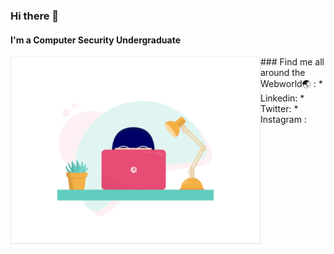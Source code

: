 ### Hi there 👋
#### I'm a Computer Security Undergraduate

<img src="https://github.com/Mewni/Mewni/blob/master/Images/image_processing20200119-22208-1tbdbxc.gif" align="left" width="400" height="300">
### Find me all around the Webworld🌏 : 
* Linkedin:
* Twitter:
* Instagram :



<!--
**Mewni/Mewni** is a ✨ _special_ ✨ repository because its `README.md` (this file) appears on your GitHub profile.

Here are some ideas to get you started:

- 🔭 I’m currently working on ...
- 🌱 I’m currently learning ...
- 👯 I’m looking to collaborate on ...
- 🤔 I’m looking for help with ...
- 💬 Ask me about ...
- 📫 How to reach me: ...
- 😄 Pronouns: ...
- ⚡ Fun fact: ...
-->
